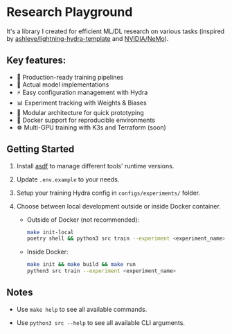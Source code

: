 # Research Playground

It's a library I created for efficient ML/DL research on various tasks (inspired by [ashleve/lightning-hydra-template](https://github.com/ashleve/lightning-hydra-template) and [NVIDIA/NeMo](https://github.com/NVIDIA/NeMo)).

## Key features:
- 🚀 Production-ready training pipelines
- 🧠 Actual model implementations
- ⚡️ Easy configuration management with Hydra
- 📊 Experiment tracking with Weights & Biases
- 🔧 Modular architecture for quick prototyping
- 🐳 Docker support for reproducible environments
- ☸️ Multi-GPU training with K3s and Terraform (soon)

## Getting Started

1. Install [asdf](https://asdf-vm.com/guide/getting-started.html) to manage different tools' runtime versions.

2. Update `.env.example` to your needs.

3. Setup your training Hydra config in `configs/experiments/` folder.

4. Choose between local development outside or inside Docker container.

    * Outside of Docker (not recommended):

        ```bash
        make init-local
        poetry shell && python3 src train --experiment <experiment_name>
        ```
    * Inside Docker:

        ```bash
        make init && make build && make run
        python3 src train --experiment <experiment_name>
        ```

## Notes

* Use `make help` to see all available commands.

* Use `python3 src --help` to see all available CLI arguments.

